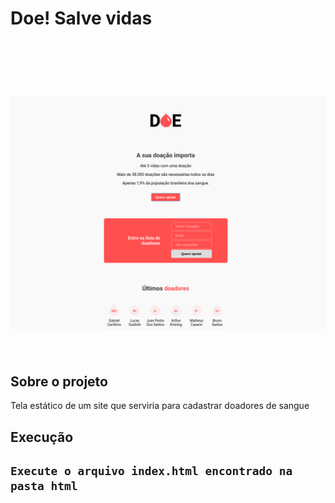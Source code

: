 
<h1>Doe! Salve vidas <h1>
<br>
<br>

<img src="https://github.com/Carrilhos/Doe/blob/master/doe.jpg.png">


<br>
<br>
<h2>Sobre o projeto</h2>
Tela estático de um site que serviria para cadastrar doadores de sangue
<br>
<h2>Execução<h2>

```
Execute o arquivo index.html encontrado na pasta html
```
